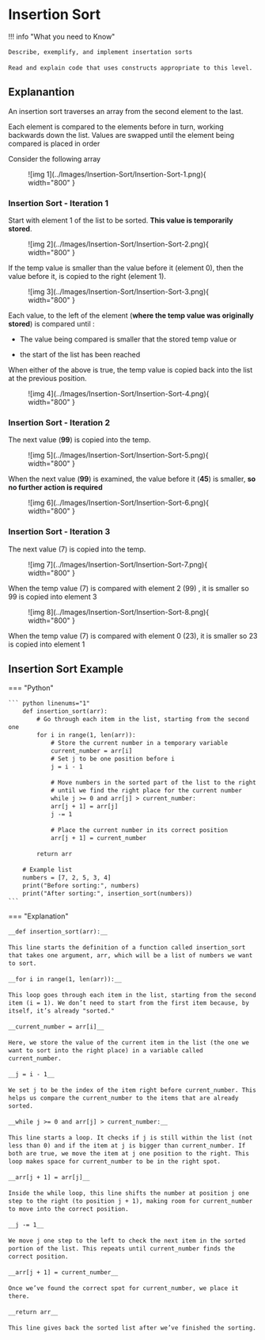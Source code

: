 # Insertion Sort

!!! info "What you need to Know"

	Describe, exemplify, and implement insertation sorts
	
	Read and explain code that uses constructs appropriate to this level.

## Explanantion

An insertion sort traverses an array from the second element to the last. 

Each element is compared to the elements before in turn, working backwards down the list.  Values are swapped until the element being compared is placed in order

Consider the following  array

<figure markdown="span">
  ![img 1](../Images/Insertion-Sort/Insertion-Sort-1.png){ width="800" }
</figure>

### Insertion Sort - Iteration 1

Start with element 1 of the list to be sorted.  __This value is temporarily stored__.

<figure markdown="span">
  ![img 2](../Images/Insertion-Sort/Insertion-Sort-2.png){ width="800" }
</figure>

If the temp value is smaller than the value before it (element 0), then the value before it, is copied to the right (element 1).

<figure markdown="span">
  ![img 3](../Images/Insertion-Sort/Insertion-Sort-3.png){ width="800" }
</figure>


Each value, to the left of the element (__where the temp value was originally stored__) is compared until :

* The value being compared is smaller that the stored temp value or 
 
* the start of the list has been reached

When either of the above is true, the temp value is copied back into the list at the previous position.

<figure markdown="span">
  ![img 4](../Images/Insertion-Sort/Insertion-Sort-4.png){ width="800" }
</figure>

### Insertion Sort - Iteration 2

The next value (__99__) is copied into the temp.

<figure markdown="span">
  ![img 5](../Images/Insertion-Sort/Insertion-Sort-5.png){ width="800" }
</figure>

When the next value (__99__) is examined, the value before it (__45__) is smaller, __so no further action is required__

<figure markdown="span">
  ![img 6](../Images/Insertion-Sort/Insertion-Sort-6.png){ width="800" }
</figure>

### Insertion Sort - Iteration 3

The next value (7) is copied into the temp.

<figure markdown="span">
  ![img 7](../Images/Insertion-Sort/Insertion-Sort-7.png){ width="800" }
</figure>

When the temp value (7) is compared with element 2 (99) , it is smaller so 99 is copied into element 3

<figure markdown="span">
  ![img 8](../Images/Insertion-Sort/Insertion-Sort-8.png){ width="800" }
</figure>

When the temp value (7) is compared with element 0 (23), it is smaller so 23 is copied into element 1

## Insertion Sort Example

=== "Python"

    ``` python linenums="1"
		def insertion_sort(arr):
			# Go through each item in the list, starting from the second one
			for i in range(1, len(arr)):
				# Store the current number in a temporary variable
				current_number = arr[i]
				# Set j to be one position before i
				j = i - 1
			
				# Move numbers in the sorted part of the list to the right
				# until we find the right place for the current number
				while j >= 0 and arr[j] > current_number:
				arr[j + 1] = arr[j]
				j -= 1
			
				# Place the current number in its correct position
				arr[j + 1] = current_number
   
			return arr
		
		# Example list
		numbers = [7, 2, 5, 3, 4]
		print("Before sorting:", numbers)
		print("After sorting:", insertion_sort(numbers))
    ```

=== "Explanation"

	__def insertion_sort(arr):__
 
	This line starts the definition of a function called insertion_sort that takes one argument, arr, which will be a list of numbers we want to sort.
	
	__for i in range(1, len(arr)):__
 
	This loop goes through each item in the list, starting from the second item (i = 1). We don’t need to start from the first item because, by itself, it’s already "sorted."
	
	__current_number = arr[i]__
 
	Here, we store the value of the current item in the list (the one we want to sort into the right place) in a variable called current_number.
	
	__j = i - 1__
 
	We set j to be the index of the item right before current_number. This helps us compare the current_number to the items that are already sorted.
	
	__while j >= 0 and arr[j] > current_number:__
 
	This line starts a loop. It checks if j is still within the list (not less than 0) and if the item at j is bigger than current_number. If both are true, we move the item at j one position to the right. This loop makes space for current_number to be in the right spot.
	
	__arr[j + 1] = arr[j]__
 
	Inside the while loop, this line shifts the number at position j one step to the right (to position j + 1), making room for current_number to move into the correct position.
	
	__j -= 1__
 
	We move j one step to the left to check the next item in the sorted portion of the list. This repeats until current_number finds the correct position.
	
	__arr[j + 1] = current_number__
 
	Once we’ve found the correct spot for current_number, we place it there.
	
	__return arr__
 
	This line gives back the sorted list after we’ve finished the sorting.
